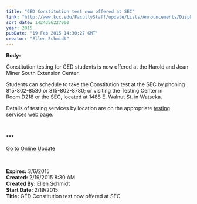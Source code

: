 ```yaml
---
title: "GED Constitution test now offered at SEC"
link: "http://www.kcc.edu/FacultyStaff/update/Lists/Announcements/DispForm.aspx?ID=1828"
sort_date: 1424356227000
year: 2015
pubDate: "19 Feb 2015 14:30:27 GMT"
creator: "Ellen Schmidt"
---
```


<div><b>Body:</b> <div class="ExternalClass0BCF699D1DEC4FFFAAF6058F44ADFFA6"><p>​Constitution testing for GED students is now offered at the Harold and Jean Miner South Extension Center.</p>
<p>Students can schedule to take the Constitution test at the SEC by phoning 815-802-8530 or 815-802-8780; or visiting the Testing Center in Room D218 or the SEC, located at 1488 E. Walnut St. in Watseka.</p>
<p>Details of testing services by location are on the appropriate <a href="/students/helpful/testingservices/Pages/about.aspx">testing services web page</a>.</p>
<p> </p>
<p>***</p>
<p><a href="/update">Go to Online Update</a></p>
<p> <br /></p></div></div>
<div><b>Expires:</b> 3/6/2015</div>
<div><b>Created:</b> 2/19/2015 8:30 AM</div>
<div><b>Created By:</b> Ellen Schmidt</div>
<div><b>Start Date:</b> 2/19/2015</div>
<div><b>Title:</b> GED Constitution test now offered at SEC</div>
